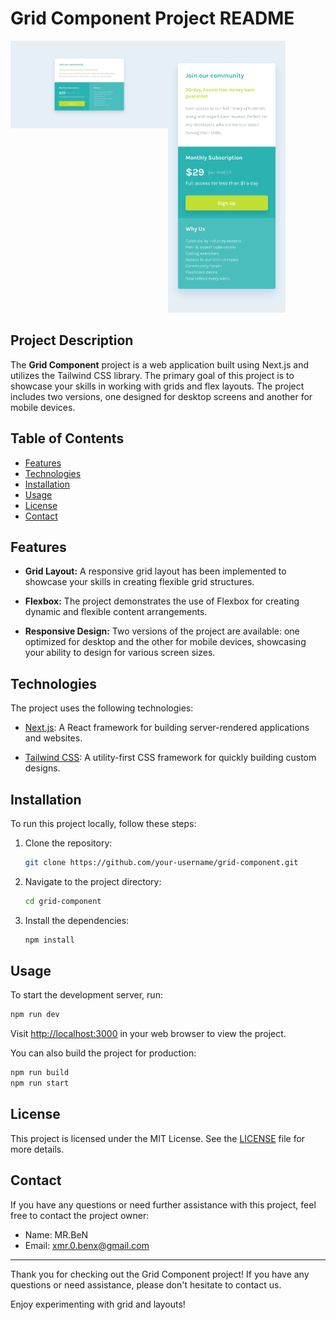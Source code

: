 # Grid Component Project README

<div style="display: flex; justify-content: space-between;">
    <div style="flex: 1;">
        <img src="public/design/desktop-design.jpg" alt="Desktop version" width="562.5">
    </div>
    <div style="flex: 1;">
        <img src="public/design/mobile-design.jpg" alt="Mobile version" width="187.5" >
    </div>
</div>

## Project Description

The **Grid Component** project is a web application built using Next.js and utilizes the Tailwind CSS library. The primary goal of this project is to showcase your skills in working with grids and flex layouts. The project includes two versions, one designed for desktop screens and another for mobile devices.

## Table of Contents

- [Features](#features)
- [Technologies](#technologies)
- [Installation](#installation)
- [Usage](#usage)
- [License](#license)
- [Contact](#contact)

## Features

- **Grid Layout:** A responsive grid layout has been implemented to showcase your skills in creating flexible grid structures.

- **Flexbox:** The project demonstrates the use of Flexbox for creating dynamic and flexible content arrangements.

- **Responsive Design:** Two versions of the project are available: one optimized for desktop and the other for mobile devices, showcasing your ability to design for various screen sizes.

## Technologies

The project uses the following technologies:

- [Next.js](https://nextjs.org/): A React framework for building server-rendered applications and websites.

- [Tailwind CSS](https://tailwindcss.com/): A utility-first CSS framework for quickly building custom designs.

## Installation

To run this project locally, follow these steps:

1. Clone the repository:

   ```bash
   git clone https://github.com/your-username/grid-component.git
   ```

2. Navigate to the project directory:

   ```bash
   cd grid-component
   ```

3. Install the dependencies:

   ```bash
   npm install
   ```

## Usage

To start the development server, run:

```bash
npm run dev
```

Visit [http://localhost:3000](http://localhost:3000) in your web browser to view the project.

You can also build the project for production:

```bash
npm run build
npm run start
```

## License

This project is licensed under the MIT License. See the [LICENSE](LICENSE) file for more details.

## Contact

If you have any questions or need further assistance with this project, feel free to contact the project owner:

- Name: MR.BeN
- Email: xmr.0.benx@gmail.com

---

Thank you for checking out the Grid Component project! If you have any questions or need assistance, please don't hesitate to contact us.

Enjoy experimenting with grid and  layouts!